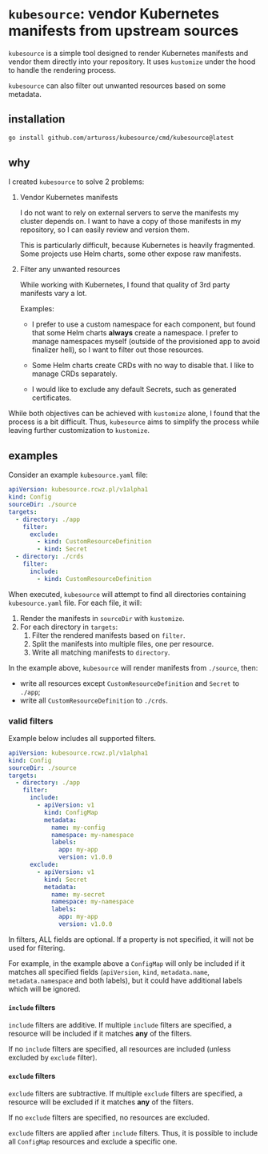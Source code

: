 # `kubesource`: vendor Kubernetes manifests from upstream sources

`kubesource` is a simple tool designed to render Kubernetes manifests and vendor them directly into your repository. It uses `kustomize` under the hood to handle the rendering process.

`kubesource` can also filter out unwanted resources based on some metadata.

## installation

```sh
go install github.com/artuross/kubesource/cmd/kubesource@latest
```

## why

I created `kubesource` to solve 2 problems:

1. Vendor Kubernetes manifests

	I do not want to rely on external servers to serve the manifests my cluster depends on. I want to have a copy of those manifests in my repository, so I can easily review and version them.

	This is particularly difficult, because Kubernetes is heavily fragmented. Some projects use Helm charts, some other expose raw manifests.

2. Filter any unwanted resources

	While working with Kubernetes, I found that quality of 3rd party manifests vary a lot.

	Examples:

	- I prefer to use a custom namespace for each component, but found that some Helm charts **always** create a namespace. I prefer to manage namespaces myself (outside of the provisioned app to avoid finalizer hell), so I want to filter out those resources.

	- Some Helm charts create CRDs with no way to disable that. I like to manage CRDs separately.

	- I would like to exclude any default Secrets, such as generated certificates.

While both objectives can be achieved with `kustomize` alone, I found that the process is a bit difficult. Thus, `kubesource` aims to simplify the process while leaving further customization to `kustomize`.

## examples

Consider an example `kubesource.yaml` file:

```yaml
apiVersion: kubesource.rcwz.pl/v1alpha1
kind: Config
sourceDir: ./source
targets:
  - directory: ./app
    filter:
      exclude:
        - kind: CustomResourceDefinition
        - kind: Secret
  - directory: ./crds
    filter:
      include:
        - kind: CustomResourceDefinition
```

When executed, `kubesource` will attempt to find all directories containing `kubesource.yaml` file. For each file, it will:

1. Render the manifests in `sourceDir` with `kustomize`.
2. For each directory in `targets`:
   1. Filter the rendered manifests based on `filter`.
   2. Split the manifests into multiple files, one per resource.
   3. Write all matching manifests to `directory`.

In the example above, `kubesource` will render manifests from `./source`, then:

- write all resources except `CustomResourceDefinition` and `Secret` to `./app`;
- write all `CustomResourceDefinition` to `./crds`.

### valid filters

Example below includes all supported filters.

```yaml
apiVersion: kubesource.rcwz.pl/v1alpha1
kind: Config
sourceDir: ./source
targets:
  - directory: ./app
    filter:
      include:
        - apiVersion: v1
          kind: ConfigMap
          metadata:
            name: my-config
            namespace: my-namespace
            labels:
              app: my-app
              version: v1.0.0
      exclude:
        - apiVersion: v1
          kind: Secret
          metadata:
            name: my-secret
            namespace: my-namespace
            labels:
              app: my-app
              version: v1.0.0
```

In filters, ALL fields are optional. If a property is not specified, it will not be used for filtering.

For example, in the example above a `ConfigMap` will only be included if it matches all specified fields (`apiVersion`, `kind`, `metadata.name`, `metadata.namespace` and both labels), but it could have additional labels which will be ignored.

#### `include` filters

`include` filters are additive. If multiple `include` filters are specified, a resource will be included if it matches **any** of the filters.

If no `include` filters are specified, all resources are included (unless excluded by `exclude` filter).

#### `exclude` filters

`exclude` filters are subtractive. If multiple `exclude` filters are specified, a resource will be excluded if it matches **any** of the filters.

If no `exclude` filters are specified, no resources are excluded.

`exclude` filters are applied after `include` filters. Thus, it is possible to include all `ConfigMap` resources and exclude a specific one.
